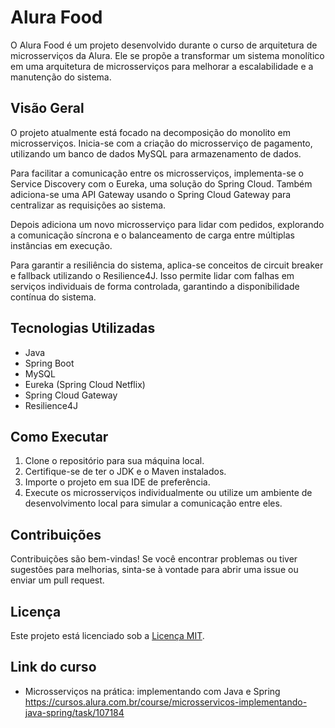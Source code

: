 # Alura Food

O Alura Food é um projeto desenvolvido durante o curso de arquitetura de microsserviços da Alura.
Ele se propõe a transformar um sistema monolítico em uma arquitetura de microsserviços para melhorar a escalabilidade e a manutenção do sistema.

## Visão Geral

O projeto atualmente está focado na decomposição do monolito em microsserviços. Inicia-se com a criação do microsserviço de pagamento, utilizando um banco de dados MySQL para armazenamento de dados.

Para facilitar a comunicação entre os microsserviços, implementa-se o Service Discovery com o Eureka, uma solução do Spring Cloud. Também adiciona-se uma API Gateway usando o Spring Cloud Gateway para centralizar as requisições ao sistema.

Depois adiciona um novo microsserviço para lidar com pedidos, explorando a comunicação síncrona e o balanceamento de carga entre múltiplas instâncias em execução.

Para garantir a resiliência do sistema, aplica-se conceitos de circuit breaker e fallback utilizando o Resilience4J. Isso  permite lidar com falhas em serviços individuais de forma controlada, garantindo a disponibilidade contínua do sistema.

## Tecnologias Utilizadas

- Java
- Spring Boot
- MySQL
- Eureka (Spring Cloud Netflix)
- Spring Cloud Gateway
- Resilience4J

## Como Executar

1. Clone o repositório para sua máquina local.
2. Certifique-se de ter o JDK e o Maven instalados.
3. Importe o projeto em sua IDE de preferência.
4. Execute os microsserviços individualmente ou utilize um ambiente de desenvolvimento local para simular a comunicação entre eles.

## Contribuições

Contribuições são bem-vindas! Se você encontrar problemas ou tiver sugestões para melhorias, sinta-se à vontade para abrir uma issue ou enviar um pull request.

## Licença

Este projeto está licenciado sob a [Licença MIT](LICENSE).

## Link do curso 

- Microsserviços na prática: implementando com Java e Spring
https://cursos.alura.com.br/course/microsservicos-implementando-java-spring/task/107184
